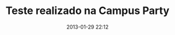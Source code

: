 ---
layout: post
title: "Teste realizado na Campus Party"
date: 2013-01-29 22:12
comments: true
external-url:
categories:
---